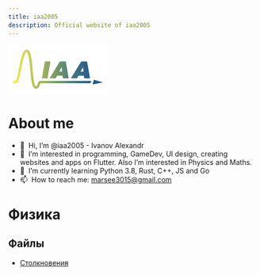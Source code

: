 ```yaml
---
title: iaa2005
description: Official website of iaa2005
---
```

<img src="/assets/IAA_Logo.jpeg" width="200" alt="iaa2005 logo"/>

# About me
- 👋 &nbsp;Hi, I’m @iaa2005 - Ivanov Alexandr
- 👀 &nbsp;I’m interested in programming, GameDev, UI design, creating websites and apps on Flutter. Also I’m interested in Physics and Maths.
- 🌱 &nbsp;I’m currently learning Python 3.8, Rust, C++, JS and Go
- 📫 &nbsp;How to reach me: marsee3015@gmail.com

# Физика
## Файлы
- [Столкновения](https://iaa2005.tk/files/Столкновения.zip)
